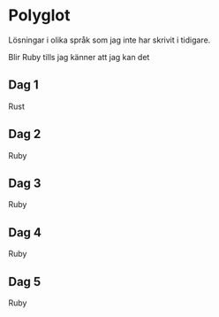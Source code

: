 # Polyglot 
Lösningar i olika språk som jag inte har skrivit i tidigare.

Blir Ruby tills jag känner att jag kan det

## Dag 1
Rust 

## Dag 2
Ruby

## Dag 3
Ruby

## Dag 4
Ruby

## Dag 5
Ruby